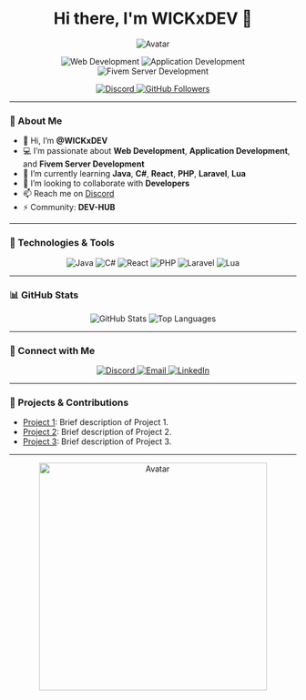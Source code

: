 <h1 align="center">Hi there, I'm WICKxDEV 👋</h1>

<p align="center">
  <img src="https://cdn.discordapp.com/attachments/1026764838464139335/1251570879087771658/standard_4.gif?ex=666fb876&is=666e66f6&hm=48a455098dcf609452e76b8e9b039ee18f7d0e68337c2e2ad76576255f85a95a&" alt="Avatar" />
</p>

<p align="center">
  <img src="https://img.shields.io/badge/Web_Development-blue?style=for-the-badge&logo=appveyor" alt="Web Development" />
  <img src="https://img.shields.io/badge/Application_Development-green?style=for-the-badge&logo=appveyor" alt="Application Development" />
  <img src="https://img.shields.io/badge/Fivem_Server_Development-orange?style=for-the-badge&logo=appveyor" alt="Fivem Server Development" />
</p>

<p align="center">
  <a href="https://discord.gg/gANZphNpwt">
    <img src="https://img.shields.io/badge/Discord-7289DA?style=for-the-badge&logo=discord&logoColor=white" alt="Discord" />
  </a>
  <a href="https://github.com/WICKxDEV">
    <img src="https://img.shields.io/github/followers/WICKxDEV?style=for-the-badge" alt="GitHub Followers" />
  </a>
</p>

---

### 👀 About Me



- 👋 Hi, I’m **@WICKxDEV**
- 💻 I’m passionate about **Web Development**, **Application Development**, and **Fivem Server Development**
- 🌱 I’m currently learning **Java**, **C#**, **React**, **PHP**, **Laravel**, **Lua**
- 💞️ I’m looking to collaborate with **Developers**
- 📫 Reach me on [Discord](https://discord.gg/gANZphNpwt)
- ⚡ Community: **DEV-HUB**

---

### 🚀 Technologies & Tools

<p align="center">
  <img src="https://img.shields.io/badge/Java-ED8B00?style=for-the-badge&logo=java&logoColor=white" alt="Java" />
  <img src="https://img.shields.io/badge/C%23-239120?style=for-the-badge&logo=c-sharp&logoColor=white" alt="C#" />
  <img src="https://img.shields.io/badge/React-61DAFB?style=for-the-badge&logo=react&logoColor=black" alt="React" />
  <img src="https://img.shields.io/badge/PHP-777BB4?style=for-the-badge&logo=php&logoColor=white" alt="PHP" />
  <img src="https://img.shields.io/badge/Laravel-FF2D20?style=for-the-badge&logo=laravel&logoColor=white" alt="Laravel" />
  <img src="https://img.shields.io/badge/Lua-2C2D72?style=for-the-badge&logo=lua&logoColor=white" alt="Lua" />
</p>

---

### 📊 GitHub Stats

<p align="center">
  <img src="https://github-readme-stats.vercel.app/api?username=WICKxDEV&show_icons=true&theme=radical" alt="GitHub Stats" />
  <img src="https://github-readme-stats.vercel.app/api/top-langs/?username=WICKxDEV&layout=compact&theme=radical" alt="Top Languages" />
</p>

---

### 💬 Connect with Me

<p align="center">
  <a href="https://discord.gg/gANZphNpwt">
    <img src="https://img.shields.io/badge/Discord-7289DA?style=for-the-badge&logo=discord&logoColor=white" alt="Discord" />
  </a>
  <a href="mailto:your-email@example.com">
    <img src="https://img.shields.io/badge/Email-D14836?style=for-the-badge&logo=gmail&logoColor=white" alt="Email" />
  </a>
  <a href="https://www.linkedin.com/in/yourprofile/">
    <img src="https://img.shields.io/badge/LinkedIn-0077B5?style=for-the-badge&logo=linkedin&logoColor=white" alt="LinkedIn" />
  </a>
</p>

---

### 🌟 Projects & Contributions

- [Project 1](https://github.com/WICKxDEV/project1): Brief description of Project 1.
- [Project 2](https://github.com/WICKxDEV/project2): Brief description of Project 2.
- [Project 3](https://github.com/WICKxDEV/project3): Brief description of Project 3.

---

<p align="center">
  <img src="https://cdn.discordapp.com/attachments/1026764838464139335/1251804758252064838/standard_1.gif?ex=666fe987&is=666e9807&hm=ac2a90c747f7a568560fa98ae6af7c9dfa35e02cfb185218d0b6774a09a57a51&" alt="Avatar" width="400" height="400"/>
</p>






<!---
WICKxDEV/WICKxDEV is a ✨ special ✨ repository because its `README.md` (this file) appears on your GitHub profile.
You can click the Preview link to take a look at your changes.
--->

